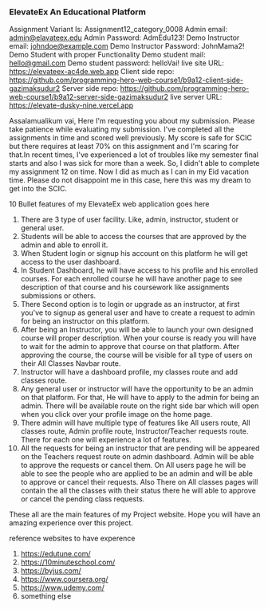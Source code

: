 ### ElevateEx An Educational Platform

Assignment Variant Is: Assignment12_category_0008
Admin email: admin@elavateex.edu
Admin Password: AdmEdu123!
Demo Instructor email: johndoe@example.com
Demo Instructor Password: JohnMama2!
Demo Student with proper Functionality
Demo student mail: hello@gmail.com
Demo student password: helloVai!
live site URL: https://elevateex-ac4de.web.app
Client side repo: https://github.com/programming-hero-web-course1/b9a12-client-side-gazimaksudur2
Server side repo: https://github.com/programming-hero-web-course1/b9a12-server-side-gazimaksudur2
live server URL: https://elevate-dusky-nine.vercel.app

Assalamualikum vai,
Here I'm requesting you about my submission. Please take patience while evaluating my submission. I've completed all the assignments in time and scored well previously. My score is safe for SCIC but there requires at least 70% on this assignment and I'm scaring for that.In recent times, I've experienced a lot of troubles like my semester final starts and also I was sick for more than a week. So, I didn't able to complete my assignment 12 on time. Now I did as much as I can in my Eid vacation time. Please do not disappoint me in this case, here this was my dream to get into the SCIC.

 10 Bullet features of my ElevateEx web application goes here

 1. There are 3 type of user facility. Like, admin, instructor, student or general user.
 2. Students will be able to access the courses that are approved by the admin and able to enroll it.
 3. When Student login or signup his account on this platform he will get access to the user dashboard.
 4. In Student Dashboard, he will have access to his profile and his enrolled courses. For each enrolled course he will have another page to see description of that course and his coursework like assignments submissions or others.
 5. There Second option is to login or upgrade as an instructor, at first you've to signup as general user and have to create a request to admin for being an instructor on this platform.
 6. After being an Instructor, you will be able to launch your own designed course will proper description. When your course is ready you will have to wait for the admin to approve that course on that platform. After approving the course, the course will be visible for all type of users on their All Classes Navbar route.
 7. Instructor will have a dashboard profile, my classes route and add classes route.
 8. Any general user or instructor will have the opportunity to be an admin on that platform. For that, He will have to apply to the admin for being an admin. There will be available route on the right side bar which will open when you click over your profile image on the home page.
 9. There admin will have multiple type of features like All users route, All classes route, Admin profile route, Instructor/Teacher requests route. There for each one will experience a lot of features.
 10. All the requests for being an instructor that are pending will be appeared on the Teachers request route on admin dashboard. Admin will be able to approve the requests or cancel them. On All users page he will be able to see the people who are applied to be an admin and will be able to approve or cancel their requests. Also There on All classes pages will contain the all the classes with their status there he will able to approve or cancel the pending class requests.

 These all are the main features of my Project website. Hope you will have an amazing experience over this project.



reference websites to have experence 
1. https://edutune.com/
2. https://10minuteschool.com/
3. https://byjus.com/
4. https://www.coursera.org/
5. https://www.udemy.com/
6. something else
